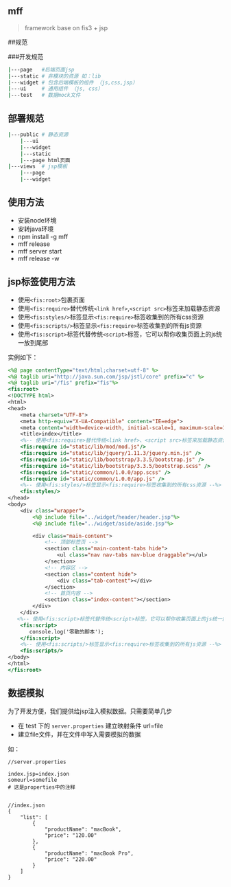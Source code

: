 mff 
------
> framework base on fis3 + jsp

##规范

###开发规范

```bash
|---page   #后端页面jsp
|---static # 非模块的资源 如：lib
|---widget # 包含后端模板的组件 （js,css,jsp）
|---ui     # 通用组件 （js, css）
|---test   # 数据mock文件
```

## 部署规范

```bash
|---public # 静态资源
	|---ui
	|---widget
	|---static
	|---page html页面
|---views  # jsp模板
	|---page
	|---widget
```


## 使用方法

* 安装node环境
* 安转java环境
* npm install -g mff
* mff release 
* mff server start
* mff release -w


## jsp标签使用方法

* 使用``<fis:root>``包裹页面
* 使用``<fis:require>``替代传统``<link href>``,``<script src>``标签来加载静态资源
* 使用``<fis:styles/>``标签显示``<fis:require>``标签收集到的所有css资源
* 使用``<fis:scripts/>``标签显示``<fis:require>``标签收集到的所有js资源
* 使用``<fis:script>``标签代替传统``<script>``标签，它可以帮你收集页面上的js统一放到尾部

实例如下：

```jsp
<%@ page contentType="text/html;charset=utf-8" %>
<%@ taglib uri="http://java.sun.com/jsp/jstl/core" prefix="c" %>
<%@ taglib uri="/fis" prefix="fis"%>
<fis:root>
<!DOCTYPE html>
<html>
<head>
	<meta charset="UTF-8">
    <meta http-equiv="X-UA-Compatible" content="IE=edge">
    <meta content="width=device-width, initial-scale=1, maximum-scale=1, user-scalable=no" name="viewport">
	<title>index</title>
	<%-- 使用<fis:require>替代传统<link href>、<script src>标签来加载静态资源 --%>
    <fis:require id="static/lib/mod/mod.js"/>
    <fis:require id="static/lib/jquery/1.11.3/jquery.min.js" />
    <fis:require id="static/lib/bootstrap/3.3.5/bootstrap.js" />
    <fis:require id="static/lib/bootstrap/3.3.5/bootstrap.scss" />
    <fis:require id="static/common/1.0.0/app.scss" />
    <fis:require id="static/common/1.0.0/app.js" />
    <%-- 使用<fis:styles/>标签显示<fis:require>标签收集到的所有css资源 --%>
    <fis:styles/>
</head>
<body>
    <div class="wrapper">
        <%@ include file="../widget/header/header.jsp"%>
        <%@ include file="../widget/aside/aside.jsp"%>

        <div class="main-content">
            <!-- 顶部标签页 -->
            <section class="main-content-tabs hide">
                <ul class="nav nav-tabs nav-blue draggable"></ul>
            </section>
            <!-- 内容区 -->
            <section class="content hide">
                <div class="tab-content"></div>
            </section>
            <!-- 首页内容 -->
            <section class="index-content"></section>
        </div>
    </div>
   <%-- 使用<fis:script>标签代替传统<script>标签，它可以帮你收集页面上的js统一放到尾部 --%>
    <fis:script>
       console.log('零散的脚本');
    </fis:script>
	<%-- 使用<fis:scripts/>标签显示<fis:require>标签收集到的所有js资源 --%>
    <fis:scripts/>
</body>
</html>
</fis:root>
```

## 数据模拟

为了开发方便，我们提供给jsp注入模拟数据。只需要简单几步

* 在 test 下的 ``server.properties`` 建立映射条件 url=file
* 建立file文件，并在文件中写入需要模拟的数据

如： 

```
//server.properties

index.jsp=index.json
someurl=somefile
# 这是properties中的注释


//index.json
{
	"list": [
		{
			"productName": "macBook",
			"price": "120.00"
		},
		{
			"productName": "macBook Pro",
			"price": "220.00"
		}
	]
}
```

